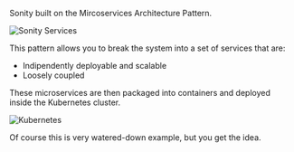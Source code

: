 Sonity built on the Mircoservices Architecture Pattern. 

![Sonity Services](/img/docs/micro.png)

This pattern allows you to break the system into a set of services that are:
- Indipendently deployable and scalable
- Loosely coupled

These microservices are then packaged into containers and deployed inside the Kubernetes cluster.

![Kubernetes](/img/docs/kube.png)


Of course this is very watered-down example, but you get the idea.